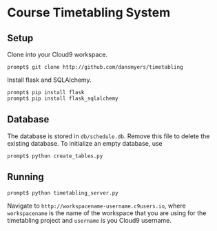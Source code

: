 # Course Timetabling System

## Setup

Clone into your Cloud9 workspace.

```
prompt$ git clone http://github.com/dansmyers/timetabling
```

Install flask and SQLAlchemy.

```
prompt$ pip install flask
prompt$ pip install flask_sqlalchemy
```

## Database

The database is stored in `db/schedule.db`. Remove this file to delete the existing database. To initialize an empty database, use

```
prompt$ python create_tables.py
```

## Running

```
prompt$ python timetabling_server.py
```

Navigate to `http://workspacename-username.c9users.io`, where `workspacename` is the name of the workspace that you are using for the timetabling project and `username` is you Cloud9 username.
